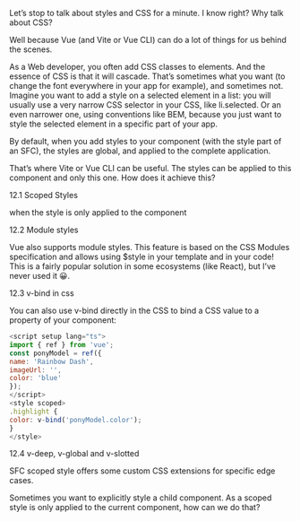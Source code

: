 Let’s stop to talk about styles and CSS for a minute. I know right? Why talk about CSS?

Well because Vue (and Vite or Vue CLI) can do a lot of things for us behind the scenes.

As a Web developer, you often add CSS classes to elements. And the essence of CSS is that it will cascade. That’s sometimes what you want (to change the font everywhere in your app for example), and sometimes not. Imagine you want to add a style on a selected element in a list: you will usually use a very narrow CSS selector in your CSS, like li.selected. Or an even narrower one, using conventions like BEM, because you just want to style the selected element in a specific part of your app.

By default, when you add styles to your component (with the style part of an SFC), the styles are global, and applied to the complete application.

That’s where Vite or Vue CLI can be useful. The styles can be applied to this component and only this one. How does it achieve this?

12.1 Scoped Styles

when the style is only applied to the component

12.2 Module styles

Vue also supports module styles. This feature is based on the CSS Modules specification and allows using $style in your template and in your code! This is a fairly popular solution in some ecosystems (like React), but I’ve never used it 😀.

12.3 v-bind in css

You can also use v-bind directly in the CSS to bind a CSS value to a property of your component:

```js
<script setup lang="ts">
import { ref } from 'vue';
const ponyModel = ref({
name: 'Rainbow Dash',
imageUrl: '',
color: 'blue'
});
</script>
<style scoped>
.highlight {
color: v-bind('ponyModel.color');
}
</style>
```

12.4 v-deep, v-global and v-slotted

SFC scoped style offers some custom CSS extensions for specific edge cases.

Sometimes you want to explicitly style a child component. As a scoped style is only applied to the current component, how can we do that?

